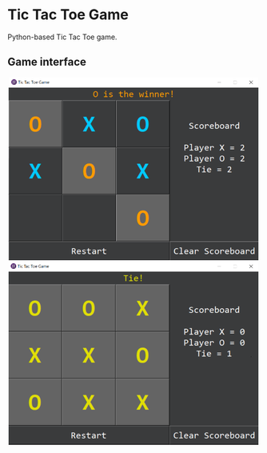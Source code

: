 # Tic Tac Toe Game
Python-based Tic Tac Toe game.

## Game interface


<p align="center">
<img width=500 src="game_interface.PNG"> <img width=500 src="tie.PNG">
</p>

